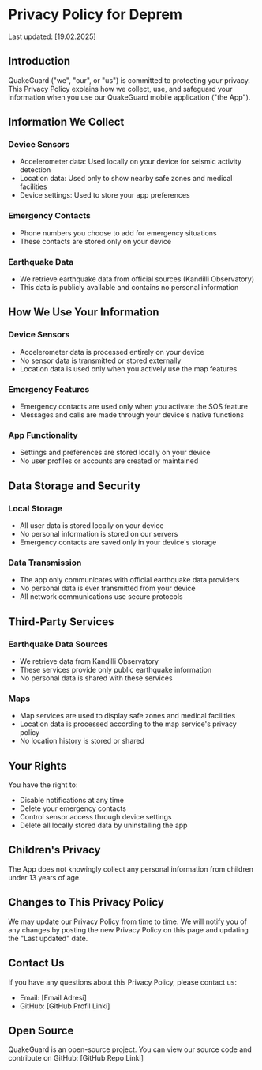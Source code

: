 # Privacy Policy for Deprem

Last updated: [19.02.2025]

## Introduction

QuakeGuard ("we", "our", or "us") is committed to protecting your privacy. This Privacy Policy explains how we collect, use, and safeguard your information when you use our QuakeGuard mobile application ("the App").

## Information We Collect

### Device Sensors
- Accelerometer data: Used locally on your device for seismic activity detection
- Location data: Used only to show nearby safe zones and medical facilities
- Device settings: Used to store your app preferences

### Emergency Contacts
- Phone numbers you choose to add for emergency situations
- These contacts are stored only on your device

### Earthquake Data
- We retrieve earthquake data from official sources (Kandilli Observatory)
- This data is publicly available and contains no personal information

## How We Use Your Information

### Device Sensors
- Accelerometer data is processed entirely on your device
- No sensor data is transmitted or stored externally
- Location data is used only when you actively use the map features

### Emergency Features
- Emergency contacts are used only when you activate the SOS feature
- Messages and calls are made through your device's native functions

### App Functionality
- Settings and preferences are stored locally on your device
- No user profiles or accounts are created or maintained

## Data Storage and Security

### Local Storage
- All user data is stored locally on your device
- No personal information is stored on our servers
- Emergency contacts are saved only in your device's storage

### Data Transmission
- The app only communicates with official earthquake data providers
- No personal data is ever transmitted from your device
- All network communications use secure protocols

## Third-Party Services

### Earthquake Data Sources
- We retrieve data from Kandilli Observatory
- These services provide only public earthquake information
- No personal data is shared with these services

### Maps
- Map services are used to display safe zones and medical facilities
- Location data is processed according to the map service's privacy policy
- No location history is stored or shared

## Your Rights

You have the right to:
- Disable notifications at any time
- Delete your emergency contacts
- Control sensor access through device settings
- Delete all locally stored data by uninstalling the app

## Children's Privacy

The App does not knowingly collect any personal information from children under 13 years of age.

## Changes to This Privacy Policy

We may update our Privacy Policy from time to time. We will notify you of any changes by posting the new Privacy Policy on this page and updating the "Last updated" date.

## Contact Us

If you have any questions about this Privacy Policy, please contact us:
- Email: [Email Adresi]
- GitHub: [GitHub Profil Linki]

## Open Source

QuakeGuard is an open-source project. You can view our source code and contribute on GitHub:
[GitHub Repo Linki]
